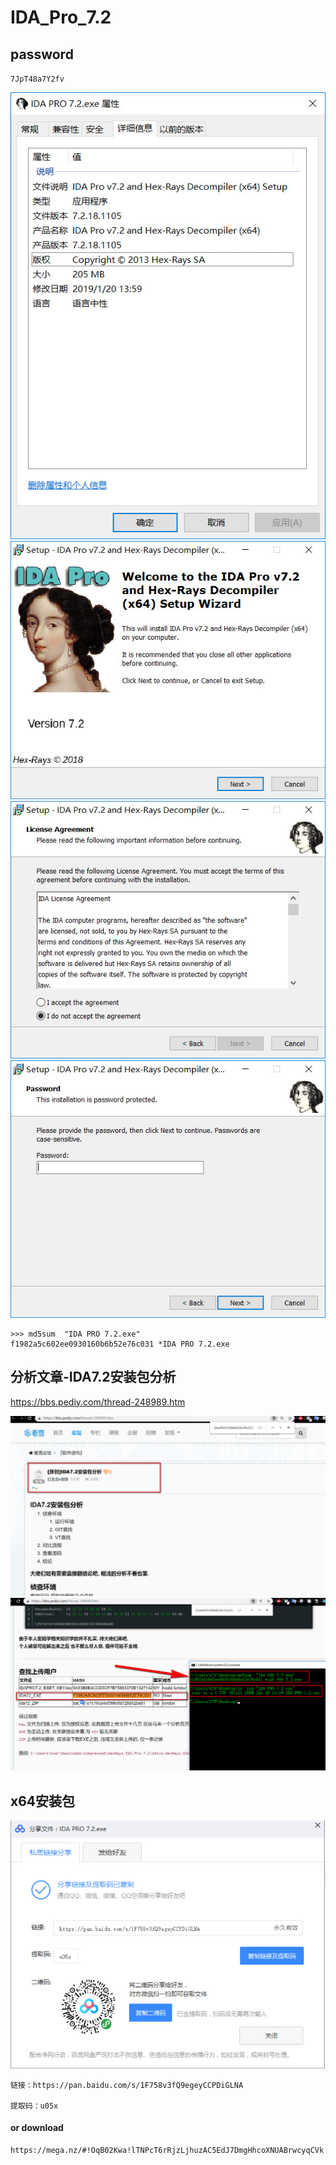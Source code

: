 # IDA_Pro_7.2


## password

`7JpT48a7Y2fv`


![](./0-0.jpg)
![](0.jpg)
![](./0-1.jpg)
![](./0-2.jpg)

```
>>> md5sum  "IDA PRO 7.2.exe"
f1982a5c602ee0930160b6b52e76c031 *IDA PRO 7.2.exe

```

## 分析文章-IDA7.2安装包分析

https://bbs.pediy.com/thread-248989.htm

![](./1.jpg)
![](./2.jpg)

## x64安装包
![](./3.jpg)
```
链接：https://pan.baidu.com/s/1F758v3fQ9egeyCCPDiGLNA 

提取码：u05x

```

#### or download
```
https://mega.nz/#!OqB02Kwa!lTNPcT6rRjzLjhuzAC5EdJ7DmgHhcoXNUABrwcyqCVk
```
